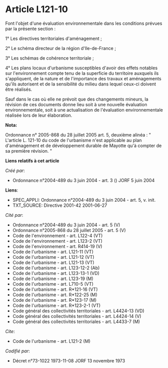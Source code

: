 # Article L121-10

Font l'objet d'une évaluation environnementale dans les conditions prévues par la présente section :

1° Les directives territoriales d'aménagement ;

2° Le schéma directeur de la région d'Ile-de-France ;

3° Les schémas de cohérence territoriale ;

4° Les plans locaux d'urbanisme susceptibles d'avoir des effets notables sur l'environnement compte tenu de la superficie du
territoire auxquels ils s'appliquent, de la nature et de l'importance des travaux et aménagements qu'ils autorisent et de la
sensibilité du milieu dans lequel ceux-ci doivent être réalisés.

Sauf dans le cas où elle ne prévoit que des changements mineurs, la révision de ces documents donne lieu soit à une nouvelle
évaluation environnementale, soit à une actualisation de l'évaluation environnementale réalisée lors de leur élaboration.

**Nota:**

Ordonnance n° 2005-868 du 28 juillet 2005 art. 5, deuxième alinéa : " L'article L. 121-10 du code de l'urbanisme n'est
applicable au plan d'aménagement et de développement durable de Mayotte qu'à compter de sa première révision. "

**Liens relatifs à cet article**

_Créé par_:

  - Ordonnance n°2004-489 du 3 juin 2004 - art. 3 () JORF 5 juin 2004

**Liens**:

  - SPEC_APPLI: Ordonnance n°2004-489 du 3 juin 2004 - art. 5, v. init.
  - TXT_SOURCE: Directive 2001-42 2001-06-27

_Cité par_:

  - Ordonnance n°2004-489 du 3 juin 2004 - art. 5 (V)
  - Ordonnance n°2005-868 du 28 juillet 2005 - art. 5 (V)
  - Code de l'environnement - art. L122-4 (VT)
  - Code de l'environnement - art. L123-2 (VT)
  - Code de l'environnement - art. R414-19 (V)
  - Code de l'urbanisme - art. L121-11 (VT)
  - Code de l'urbanisme - art. L121-12 (VT)
  - Code de l'urbanisme - art. L121-13 (VT)
  - Code de l'urbanisme - art. L123-12-2 (Ab)
  - Code de l'urbanisme - art. L123-13-1 (VD)
  - Code de l'urbanisme - art. L123-19 (M)
  - Code de l'urbanisme - art. L710-5 (VT)
  - Code de l'urbanisme - art. R*121-16 (VT)
  - Code de l'urbanisme - art. R*122-25 (M)
  - Code de l'urbanisme - art. R*123-17 (M)
  - Code de l'urbanisme - art. R*123-2-1 (VT)
  - Code général des collectivités territoriales - art. L4424-13 (VD)
  - Code général des collectivités territoriales - art. L4424-14 (V)
  - Code général des collectivités territoriales - art. L4433-7 (M)

_Cite_:

  - Code de l'urbanisme - art. L121-2 (M)

_Codifié par_:

  - Décret n°73-1022 1973-11-08 JORF 13 novembre 1973
